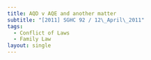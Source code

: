 ```yaml
---
title: AQD v AQE and another matter
subtitle: "[2011] SGHC 92 / 12\_April\_2011"
tags:
  - Conflict of Laws
  - Family Law
layout: single
---
```


